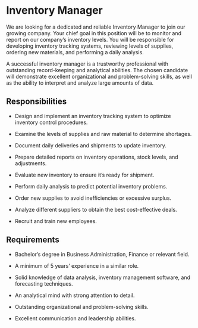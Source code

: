 # Inventory Manager

We are looking for a dedicated and reliable Inventory Manager to join our growing company. Your chief goal in this position will be to monitor and report on our company’s inventory levels. You will be responsible for developing inventory tracking systems, reviewing levels of supplies, ordering new materials, and performing a daily analysis.

A successful inventory manager is a trustworthy professional with outstanding record-keeping and analytical abilities. The chosen candidate will demonstrate excellent organizational and problem-solving skills, as well as the ability to interpret and analyze large amounts of data.

## Responsibilities

* Design and implement an inventory tracking system to optimize inventory control procedures.

* Examine the levels of supplies and raw material to determine shortages.

* Document daily deliveries and shipments to update inventory.

* Prepare detailed reports on inventory operations, stock levels, and adjustments.

* Evaluate new inventory to ensure it’s ready for shipment.

* Perform daily analysis to predict potential inventory problems.

* Order new supplies to avoid inefficiencies or excessive surplus.

* Analyze different suppliers to obtain the best cost-effective deals.

* Recruit and train new employees.

## Requirements

* Bachelor’s degree in Business Administration, Finance or relevant field.

* A minimum of 5 years’ experience in a similar role.

* Solid knowledge of data analysis, inventory management software, and forecasting techniques.

* An analytical mind with strong attention to detail.

* Outstanding organizational and problem-solving skills.

* Excellent communication and leadership abilities.


